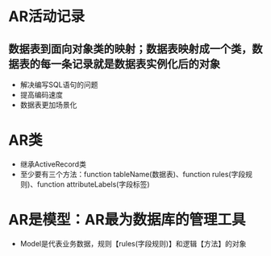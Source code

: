 
# AR活动记录
## 数据表到面向对象类的映射；数据表映射成一个类，数据表的每一条记录就是数据表实例化后的对象
- 解决编写SQL语句的问题
- 提高编码速度
- 数据表更加场景化

# AR类
- 继承ActiveRecord类
- 至少要有三个方法：function tableName(数据表)、function rules(字段规则)、function attributeLabels(字段标签)

# AR是模型：AR最为数据库的管理工具
- Model是代表业务数据，规则【rules(字段规则)】和逻辑【方法】的对象